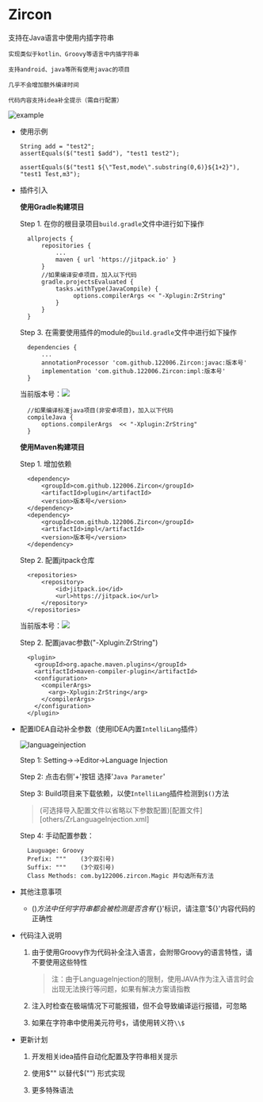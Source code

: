 # Zircon 

支持在Java语言中使用内插字符串

    实现类似于kotlin、Groovy等语言中内插字符串
    
    支持android、java等所有使用javac的项目
    
    几乎不会增加额外编译时间
    
    代码内容支持idea补全提示（需自行配置）
    
    
 ![example](https://ae01.alicdn.com/kf/U99d3e32cf6824b1d8e5bedf2248b94f5x.jpg)
 

* 使用示例
         
      String add = "test2";
      assertEquals($("test1 $add"), "test1 test2");
      
      assertEquals($("test1 ${\"Test,mode\".substring(0,6)}${1+2}"), "test1 Test,m3");
          
* 插件引入

    **使用Gradle构建项目**

    Step 1. 在你的根目录项目`build.gradle`文件中进行如下操作

	    allprojects {
		    repositories {
		    	...
		    	maven { url 'https://jitpack.io' }
		    }
		    //如果编译安卓项目，加入以下代码
		    gradle.projectsEvaluated {
                tasks.withType(JavaCompile) {
                     options.compilerArgs << "-Xplugin:ZrString"
                }
            }
	    }

    Step 3. 在需要使用插件的module的`build.gradle`文件中进行如下操作

	    dependencies {
	        ...
	        annotationProcessor 'com.github.122006.Zircon:javac:版本号'
            implementation 'com.github.122006.Zircon:impl:版本号'
	    }

    当前版本号：[![](https://jitpack.io/v/122006/Zircon.svg)](https://jitpack.io/#122006/Zircon)
	    
	    //如果编译标准java项目(非安卓项目)，加入以下代码
	    compileJava {
            options.compilerArgs  << "-Xplugin:ZrString"
        }
        
    **使用Maven构建项目**
    
    Step 1. 增加依赖

	    <dependency>
            <groupId>com.github.122006.Zircon</groupId>
            <artifactId>plugin</artifactId>
            <version>版本号</version>
        </dependency>
        <dependency>
            <groupId>com.github.122006.Zircon</groupId>
            <artifactId>impl</artifactId>
            <version>版本号</version>
        </dependency>
        
    Step 2. 配置jitpack仓库

	    <repositories>
        	<repository>
        	    <id>jitpack.io</id>
        	    <url>https://jitpack.io</url>
        	</repository>
        </repositories>
    当前版本号：[![](https://jitpack.io/v/122006/Zircon.svg)](https://jitpack.io/#122006/Zircon)
	    
    Step 2. 配置javac参数("-Xplugin:ZrString")
    
    
        <plugin>
          <groupId>org.apache.maven.plugins</groupId>
          <artifactId>maven-compiler-plugin</artifactId>
          <configuration>
            <compilerArgs>
              <arg>-Xplugin:ZrString</arg>
            </compilerArgs>
          </configuration>
        </plugin>
        
* 配置IDEA自动补全参数（使用IDEA内置`IntelliLang`插件）

   ![languageinjection](https://ae01.alicdn.com/kf/Uf7d3c8dc65854b09a5023e948e406943c.jpg)
           
   Step 1: Setting->->Editor->Language Injection
        
   Step 2: 点击右侧'+'按钮 选择'`Java Parameter`'
   
   Step 3: Build项目来下载依赖，以使`IntelliLang`插件检测到`$()`方法
   
   
   >(可选择导入配置文件以省略以下参数配置)[配置文件][others/ZrLanguageInjection.xml]
   
   Step 4: 手动配置参数：
   
   
        Lauguage: Groovy
        Prefix: """    (3个双引号)
        Suffix: """    (3个双引号)
        Class Methods: com.by122006.zircon.Magic 并勾选所有方法

* 其他注意事项

   * $()方法中任何字符串都会被检测是否含有'${}'标识，请注意'${}'内容代码的正确性
   
* 代码注入说明
        
   1. 由于使用Groovy作为代码补全注入语言，会附带Groovy的语言特性，请不要使用这些特性
            
        > 注：由于LanguageInjection的限制，使用JAVA作为注入语言时会出现无法换行等问题，如果有解决方案请指教
   
   2. 注入时检查在极端情况下可能报错，但不会导致编译运行报错，可忽略
   
   3. 如果在字符串中使用美元符号`$`，请使用转义符`\\$`
   
* 更新计划

    1. 开发相关idea插件自动化配置及字符串相关提示
    
    2. 使用$"" 以替代$("") 形式实现
    
    3. 更多特殊语法
        